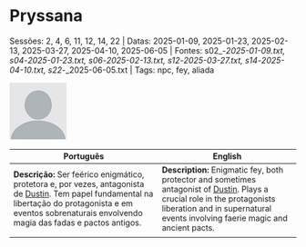 
# Pryssana

Sessões: 2, 4, 6, 11, 12, 14, 22 | Datas: 2025-01-09, 2025-01-23, 2025-02-13, 2025-03-27, 2025-04-10, 2025-06-05 | Fontes: s02_-_2025-01-09.txt, s04_-_2025-01-23.txt, s06_-_2025-02-13.txt, s12_-_2025-03-27.txt, s14_-_2025-04-10.txt, s22_-_2025-06-05.txt | Tags: npc, fey, aliada

![Pryssana](blank.png)

| Português                                                                                                                                                                                                                          | English                                                                                                                                                                                                                      |
| ---------------------------------------------------------------------------------------------------------------------------------------------------------------------------------------------------------------------------------- | ---------------------------------------------------------------------------------------------------------------------------------------------------------------------------------------------------------------------------- |
| **Descrição:** Ser feérico enigmático, protetora e, por vezes, antagonista de [Dustin](pc_dustin..md). Tem papel fundamental na libertação do protagonista e em eventos sobrenaturais envolvendo magia das fadas e pactos antigos. | **Description:** Enigmatic fey, both protector and sometimes antagonist of [Dustin](pc_dustin..md). Plays a crucial role in the protagonists liberation and in supernatural events involving faerie magic and ancient pacts. |
|                                                                                                                                                                                                                                    |                                                                                                                                                                                                                              |

